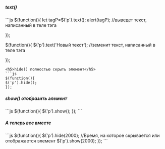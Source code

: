 <h5>text()</h5>
```js
$(function(){
let tagP=$('p').text();
alert(tagP); //выведет текст, написанный в теле тэга <p>
});

$(function(){
$('p').text('Новый текст'); //земенит текст, написанный в теле тэга <p>
});

```
<h5>hide() полностью скрыть элемент</h5> 
```js
$(function(){
$('p').hide();
});
```
<h5>show() отобразить элемент</h5>
```js
$(function(){
$('p').show();
});
```

<h5>А теперь все вместе</h5>
```js
$(function(){
$('p').hide(2000); //Время, на которое скрывается или отображается элемент
$('p').show(2000);
});
```
